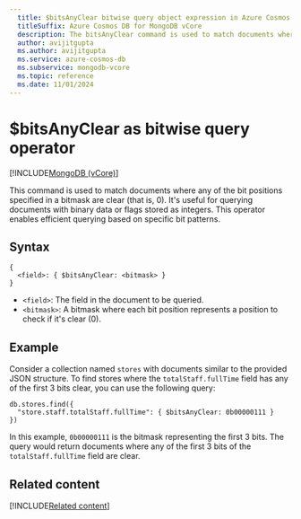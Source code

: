 ```yaml
---
  title: $bitsAnyClear bitwise query object expression in Azure Cosmos DB for MongoDB vCore
  titleSuffix: Azure Cosmos DB for MongoDB vCore
  description: The bitsAnyClear command is used to match documents where any of the bit positions specified in a bitmask are clear.
  author: avijitgupta
  ms.author: avijitgupta
  ms.service: azure-cosmos-db
  ms.subservice: mongodb-vcore
  ms.topic: reference
  ms.date: 11/01/2024
---
```


# $bitsAnyClear as bitwise query operator

[!INCLUDE[MongoDB (vCore)](~/reusable-content/ce-skilling/azure/includes/cosmos-db/includes/appliesto-mongodb-vcore.md)]

This command is used to match documents where any of the bit positions specified in a bitmask are clear (that is, 0). It's useful for querying documents with binary data or flags stored as integers. This operator enables efficient querying based on specific bit patterns.

## Syntax

```mongodb
{
  <field>: { $bitsAnyClear: <bitmask> }
}
```

- `<field>`: The field in the document to be queried.
- `<bitmask>`: A bitmask where each bit position represents a position to check if it's clear (0).

## Example

Consider a collection named `stores` with documents similar to the provided JSON structure. To find stores where the `totalStaff.fullTime` field has any of the first 3 bits clear, you can use the following query:

```mongodb
db.stores.find({
  "store.staff.totalStaff.fullTime": { $bitsAnyClear: 0b00000111 }
})
```

In this example, `0b00000111` is the bitmask representing the first 3 bits. The query would return documents where any of the first 3 bits of the `totalStaff.fullTime` field are clear.

## Related content

[!INCLUDE[Related content](../includes/related-content.md)]
